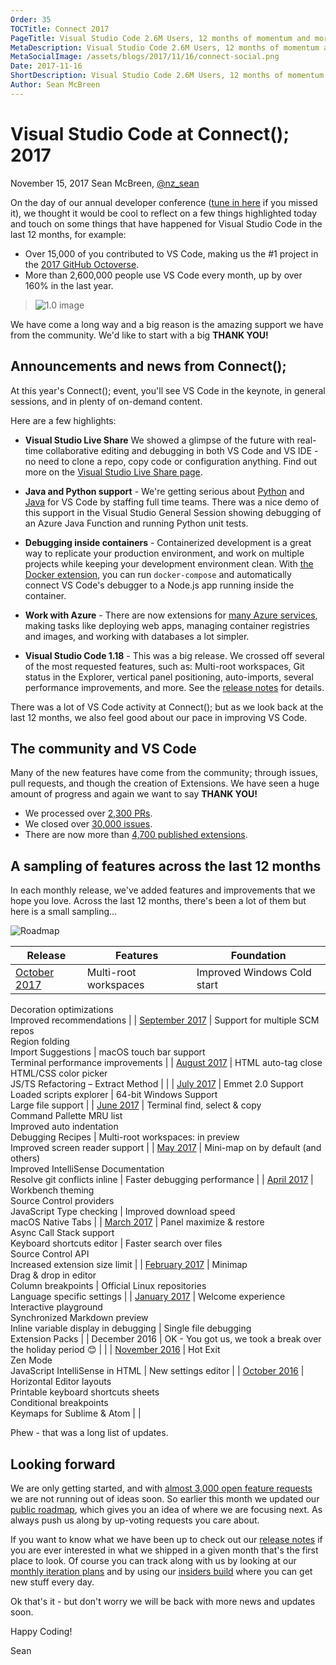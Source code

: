 ```yaml
---
Order: 35
TOCTitle: Connect 2017
PageTitle: Visual Studio Code 2.6M Users, 12 months of momentum and more to come.
MetaDescription: Visual Studio Code 2.6M Users, 12 months of momentum and more to come.
MetaSocialImage: /assets/blogs/2017/11/16/connect-social.png
Date: 2017-11-16
ShortDescription: Visual Studio Code 2.6M Users, 12 months of momentum and more to come. A summary of news from Connect(); 2017
Author: Sean McBreen
---
```


# Visual Studio Code at Connect(); 2017

November 15, 2017 Sean McBreen, [@nz_sean](https://twitter.com/nz_sean)

On the day of our annual developer conference ([tune in here](https://www.microsoft.com/en-us/connectevent) if you missed it), we thought it would be cool to reflect on a few things highlighted today and touch on some things that have happened for Visual Studio Code in the last 12 months, for example:

* Over 15,000 of you contributed to VS Code, making us the #1 project in the [2017 GitHub Octoverse](https://octoverse.github.com/).
* More than 2,600,000 people use VS Code every month, up by over 160% in the last year.
> ![1.0 image](metrics.svg)

We have come a long way and a big reason is the amazing support we have from the community. We'd like to start with a big **THANK YOU!**

## Announcements and news from Connect();

At this year's Connect(); event, you'll see VS Code in the keynote, in general sessions, and in plenty of on-demand content.

Here are a few highlights:

* **Visual Studio Live Share** We showed a glimpse of the future with real-time collaborative editing and debugging in both VS Code and VS IDE - no need to clone a repo, copy code or configuration anything. Find out more on the [Visual Studio Live Share page](/visual-studio-live-share).

* **Java and Python support** - We're getting serious about [Python](/docs/languages/python) and [Java](/docs/languages/java) for VS Code by staffing full time teams.  There was a nice demo of this support in the Visual Studio General Session showing debugging of an Azure Java Function and running Python unit tests.

* **Debugging inside containers** - Containerized development is a great way to replicate your production environment, and work on multiple projects while keeping your development environment clean. With [the Docker extension](https://marketplace.visualstudio.com/items?itemName=ms-azuretools.vscode-docker), you can run `docker-compose` and automatically connect VS Code's debugger to a Node.js app running inside the container.

* **Work with Azure** - There are now extensions for [many Azure services](https://marketplace.visualstudio.com/search?target=VSCode&category=Azure&sortBy=Downloads), making tasks like deploying web apps, managing container registries and images, and working with databases a lot simpler.

* **Visual Studio Code 1.18** - This was a big release. We crossed off several of the most requested features, such as: Multi-root workspaces, Git status in the Explorer, vertical panel positioning, auto-imports, several performance improvements, and more. See the [release notes](https://code.visualstudio.com/updates/v1_18) for details.

There was a lot of VS Code activity at Connect(); but as we look back at the last 12 months, we also feel good about our pace in improving VS Code.

## The community and VS Code

Many of the new features have come from the community; through issues, pull requests, and though the creation of Extensions. We have seen a huge amount of progress and again we want to say **THANK YOU!**

* We processed over [2,300 PRs](https://github.com/microsoft/vscode/pulls?q=is%3Apr+is%3Aclosed).
* We closed over [30,000 issues](https://github.com/microsoft/vscode/issues?q=is%3Aissue+is%3Aclosed).
* There are now more than [4,700 published extensions](https://marketplace.visualstudio.com/search?target=VSCode&category=All%20categories&sortBy=Downloads).

## A sampling of features across the last 12 months

In each monthly release, we've added features and improvements that we hope you love. Across the last 12 months, there's been a lot of them but here is a small sampling...

![Roadmap](roadmap.svg)

| Release                         | Features                                                                                                                  | Foundation                                                                        |
| ------------------------------- | ------------------------------------------------------------------------------------------------------------------------- | --------------------------------------------------------------------------------- |
| [October 2017](/updates/v1_18)  | Multi-root workspaces                                                                                                     | Improved Windows Cold start  
Decoration optimizations  
Improved recommendations |
| [September 2017](/updates/v1_)  | Support for multiple SCM repos   
Region folding   
Import Suggestions                                                    | macOS touch bar support  
Terminal performance improvements                       |
| [August 2017](/updates/v1_17)   | HTML auto-tag close   
HTML/CSS color picker   
JS/TS Refactoring – Extract Method                                        |                                                                                   |
| [July 2017](/updates/v1_16)     | Emmet 2.0 Support  
Loaded scripts explorer                                                                               | 64-bit Windows Support   
Large file support                                      |
| [June 2017](/updates/v1_15)     | Terminal find, select & copy  
Command Pallette MRU list   
Improved auto indentation   
Debugging Recipes                | Multi-root workspaces: in preview   
Improved screen reader support               |
| [May 2017](/updates/v1_13)      | Mini-map on by default (and others)   
Improved IntelliSense Documentation   
Resolve git conflicts inline                | Faster debugging performance                                                      |
| [April 2017](/updates/v1_12)    | Workbench theming   
Source Control providers   
JavaScript Type checking                                                 | Improved download speed  
macOS Native Tabs                                       |
| [March 2017](/updates/v1_11)    | Panel maximize & restore   
Async Call Stack support  
Keyboard shortcuts editor                                          | Faster search over files  
Source Control API  
Increased extension size limit    |
| [February 2017](/updates/v1_10) | Minimap   
Drag & drop in editor   
Column breakpoints                                                                    | Official Linux repositories  
Language specific settings                          |
| [January 2017](/updates/v1_9)   | Welcome experience   
Interactive playground   
Synchronized Markdown preview   
Inline variable display in debugging     | Single file debugging  
Extension Packs                                           |
| December 2016                   | OK - You got us, we took a break over the holiday period 😊                                                                |                                                                                   |
| [November 2016](/updates/v1_8)  | Hot Exit   
Zen Mode   
JavaScript IntelliSense in HTML                                                                   | New settings editor                                                               |
| [October 2016](/updates/v1_7)   | Horizontal Editor layouts   
Printable keyboard shortcuts sheets   
Conditional breakpoints   
Keymaps for Sublime & Atom |                                                                                   |

Phew - that was a long list of updates.

## Looking forward
We are only getting started, and with [almost 3,000 open feature requests](https://github.com/microsoft/vscode/issues?q=is%3Aopen+is%3Aissue+label%3Afeature-request+sort%3Areactions-%2B1-desc) we are not running out of ideas soon.  So earlier this month we updated our [public roadmap](https://github.com/microsoft/vscode/wiki/Roadmap), which gives you an idea of where we are focusing next.  As always push us along by up-voting requests you care about.

If you want to know what we have been up to check out our [release notes](https://code.visualstudio.com/updates) if you are ever interested in what we shipped in a given month that's the first place to look.  Of course you can track along with us by looking at our [monthly iteration plans](https://github.com/microsoft/vscode/wiki/Iteration-Plans) and by using our [insiders build](https://code.visualstudio.com/insiders/) where you can get new stuff every day.

Ok that's it - but don't worry we will be back with more news and updates soon.

Happy Coding!

Sean
